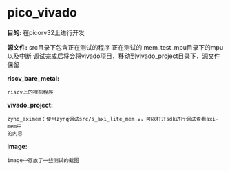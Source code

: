 # pico_vivado

**目的:** 在picorv32上进行开发

**源文件:**
	src目录下包含正在测试的程序
	正在测试的 mem_test_mpu目录下的mpu以及中断
	调试完成后将会将vivado项目，移动到vivado_project目录下，源文件保留
    

**riscv_bare_metal:**

    riscv上的裸机程序

**vivado_project:**

	zynq_aximem：使用zynq调试src/s_axi_lite_mem.v，可以打开sdk进行调试查看axi-mem中
	的内容

**image:**

    image中存放了一些测试的截图
